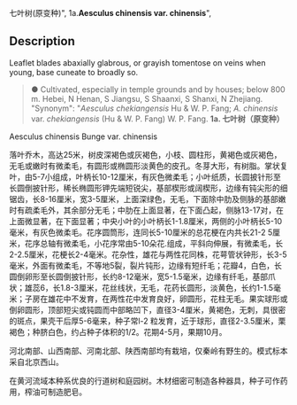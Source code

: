七叶树(原变种)",
1a.**Aesculus chinensis var. chinensis**",

## Description
Leaflet blades abaxially glabrous, or grayish tomentose on veins when young, base cuneate to broadly so.

> ●  Cultivated, especially in temple grounds and by houses; below 800 m. Hebei, N Henan, S Jiangsu, S Shaanxi, S Shanxi, N Zhejiang.
  "Synonym": "*Aesculus chekiangensis* Hu &amp; W. P. Fang; *A. chinensis* var. *chekiangensis* (Hu &amp; W. P. Fang) W. P. Fang.
**1a. 七叶树（原变种）**

Aesculus chinensis Bunge var. chinensis

落叶乔木，高达25米，树皮深褐色或灰褐色，小枝、圆柱形，黄褐色或灰褐色，无毛或嫩时有微柔毛，有圆形或椭圆形淡黄色的皮孔。冬芽大形，有树脂。掌状复叶，由5-7小组成，叶柄长10-12厘米，有灰色微柔毛；小叶纸质，长圆披针形至长圆倒披针形，稀长椭圆形钾先端短锐尖，基部楔形或阔楔形，边缘有钝尖形的细锯齿，长8-16厘米，宽3-5厘米，上面深绿色，无毛，下面除中肋及侧脉的基部嫩时有疏柔毛外，其余部分无毛；中肋在上面显著，在下面凸起，侧脉13-17对，在上面微显著，在下面显著；中央小叶的小叶柄长1-1.8厘米，两侧的小叶柄长5-10毫米，有灰色微柔毛。花序圆筒形，连同长5-10厘米的总花梗在内共长21-2 5厘米，花序总轴有微柔毛，小花序常由5-10朵花.组成，平斜向伸展，有微柔毛，长2-2.5厘米，花梗长2-4毫米。花杂性，雄花与两性花同株，花萼管状钟形，长3-5毫米，外面有微柔毛，不等地5裂，裂片钝形，边缘有短纤毛；花瓣4，白色，长圆倒卵形至长圆倒披针形，长约8-12毫米，宽5-1.5毫米，边缘有纤毛，基部爪状；雄蕊6，长1.8-3厘米，花丝线状，无毛，花药长圆形，淡黄色，长约1-1.5毫米；子房在雄花中不发育，在两性花中发育良好，卵圆形，花柱无毛。果实球形或倒卵圆形，顶部短尖或钝圆而中部略凹下，直径3-4厘米，黄褐色，无刺，具很密的斑点，果壳干后厚5-6毫来，种子常l-2 粒发育，近于球形，直径2-3.5厘米，栗褐色；种脐白色，约占种子体积的1/2。花期4-5月，果期10月。

河北南部、山西南部、河南北部、陕西南部均有栽培，仅秦岭有野生的。模式标本采自北京西山。

在黄河流域本种系优良的行道树和庭园树。木材细密可制造各种器具，种子可作药用，榨油可制造肥皂。
